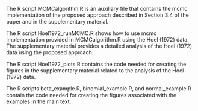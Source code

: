 The R script MCMCalgorithm.R is an auxiliary file that contains the mcmc implementation of the proposed approach described in Section 3.4 of the paper and in the supplementary material.

The R script Hoel1972_runMCMC.R shows how to use mcmc implementation provided in MCMCalgorithm.R using the Hoel (1972) data. The supplementary material provides a detailed analysis of the Hoel (1972) data using the proposed approach.

The R script Hoel1972_plots.R contains the code needed for creating the figures in the supplementary material related to the analysis of the Hoel (1972) data.

The R scripts beta_example.R, binomial_example.R, and normal_example.R contain the code needed for creating the figures associated with the examples in the main text.
